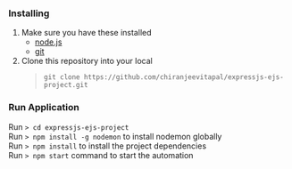 ### Installing
1. Make sure you have these installed
	- [node.js](http://nodejs.org/)
	- [git](http://git-scm.com/)
2. Clone this repository into your local
   >`git clone https://github.com/chiranjeevitapal/expressjs-ejs-project.git`
   

### Run Application
Run `> cd expressjs-ejs-project`<br />
Run `> npm install -g nodemon` to install nodemon globally <br />
Run `> npm install` to install the project dependencies <br />
Run `> npm start` command to start the automation